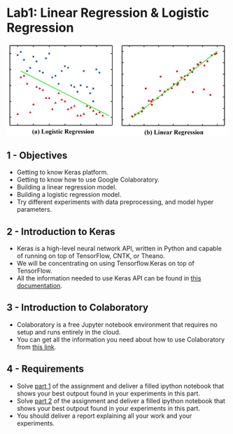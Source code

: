 # Lab1: Linear Regression & Logistic Regression

![Logistic vs Linear Regression](Logistic-regression-and-linear-regression.jpg)

## 1 - Objectives

* Getting to know Keras platform.
* Getting to know how to use Google Colaboratory.
* Building a linear regression model.
* Building a logistic regression model.
* Try different experiments with data preprocessing, and model hyper parameters.

## 2 - Introduction to Keras

* Keras is a high-level neural network API, written in Python and capable of  running on top of TensorFlow, CNTK, or Theano.
* We will be concentrating on using Tensorflow.Keras on top of TensorFlow.
* All the information needed to use Keras API can be found in [this documentation](https://www.tensorflow.org/tutorials/).

## 3 - Introduction to Colaboratory

* Colaboratory is a free Jupyter notebook environment that requires no setup and runs entirely in the cloud.
* You can get all the information you need about how to use Colaboratory from [this link](https://colab.research.google.com/notebooks/welcome.ipynbscrollTo=-Rh3-Vt9Nev9).

## 4 - Requirements

* Solve [part 1](lab1_part1.ipynb) of the assignment and deliver a filled ipython notebook that shows your best outpout found in your experiments in this part.
* Solve [part 2](lab1_part2.ipynb) of the assignment and deliver a filled ipython notebook that shows your best outpout found in your experiments in this part.
* You should deliver a report explaining all your work and your experiments.

